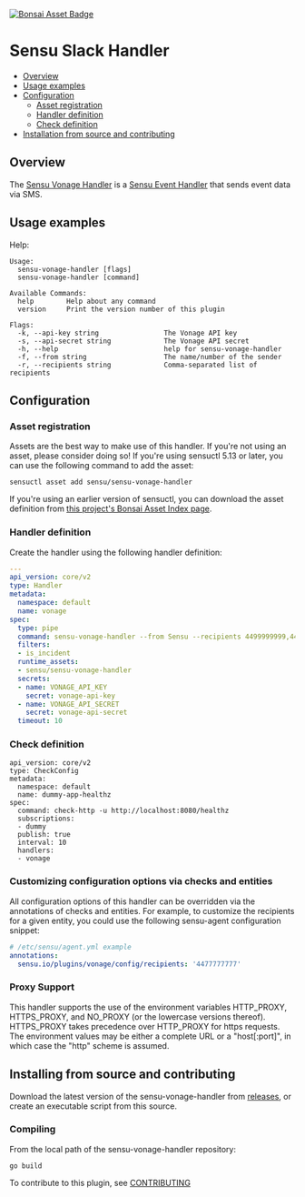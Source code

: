 [![Bonsai Asset Badge](https://img.shields.io/badge/Sensu%20Slack%20Handler-Download%20Me-brightgreen.svg?colorB=89C967&logo=sensu)](https://bonsai.sensu.io/assets/boutetnico/sensu-vonage-handler)

# Sensu Slack Handler

- [Overview](#overview)
- [Usage examples](#usage-examples)
- [Configuration](#configuration)
  - [Asset registration](#asset-registration)
  - [Handler definition](#handler-definition)
  - [Check definition](#check-definition)
- [Installation from source and
  contributing](#installation-from-source-and-contributing)

## Overview


The [Sensu Vonage Handler][0] is a [Sensu Event Handler][3] that sends event data via SMS.

## Usage examples

Help:

```
Usage:
  sensu-vonage-handler [flags]
  sensu-vonage-handler [command]

Available Commands:
  help        Help about any command
  version     Print the version number of this plugin

Flags:
  -k, --api-key string                The Vonage API key
  -s, --api-secret string             The Vonage API secret
  -h, --help                          help for sensu-vonage-handler
  -f, --from string                   The name/number of the sender
  -r, --recipients string             Comma-separated list of recipients
```

## Configuration

### Asset registration

Assets are the best way to make use of this handler. If you're not using an asset, please consider doing so! If you're using sensuctl 5.13 or later, you can use the following command to add the asset:

`sensuctl asset add sensu/sensu-vonage-handler`

If you're using an earlier version of sensuctl, you can download the asset
definition from [this project's Bonsai Asset Index
page][6].

### Handler definition

Create the handler using the following handler definition:

```yml
---
api_version: core/v2
type: Handler
metadata:
  namespace: default
  name: vonage
spec:
  type: pipe
  command: sensu-vonage-handler --from Sensu --recipients 4499999999,4488888888
  filters:
  - is_incident
  runtime_assets:
  - sensu/sensu-vonage-handler
  secrets:
  - name: VONAGE_API_KEY
    secret: vonage-api-key
  - name: VONAGE_API_SECRET
    secret: vonage-api-secret
  timeout: 10
```

### Check definition

```
api_version: core/v2
type: CheckConfig
metadata:
  namespace: default
  name: dummy-app-healthz
spec:
  command: check-http -u http://localhost:8080/healthz
  subscriptions:
  - dummy
  publish: true
  interval: 10
  handlers:
  - vonage
```

### Customizing configuration options via checks and entities

All configuration options of this handler can be overridden via the annotations
of checks and entities. For example, to customize the recipients for a given
entity, you could use the following sensu-agent configuration snippet:

```yml
# /etc/sensu/agent.yml example
annotations:
  sensu.io/plugins/vonage/config/recipients: '4477777777'
```

### Proxy Support

This handler supports the use of the environment variables HTTP_PROXY,
HTTPS_PROXY, and NO_PROXY (or the lowercase versions thereof). HTTPS_PROXY takes
precedence over HTTP_PROXY for https requests.  The environment values may be
either a complete URL or a "host[:port]", in which case the "http" scheme is assumed.

## Installing from source and contributing

Download the latest version of the sensu-vonage-handler from [releases][4],
or create an executable script from this source.

### Compiling

From the local path of the sensu-vonage-handler repository:
```
go build
```

To contribute to this plugin, see [CONTRIBUTING](https://github.com/sensu/sensu-go/blob/master/CONTRIBUTING.md)

[0]: https://github.com/boutetnico/sensu-vonage-handler
[1]: https://github.com/sensu/sensu-go
[3]: https://docs.sensu.io/sensu-go/latest/reference/handlers/#how-do-sensu-handlers-work
[4]: https://github.com/boutetnico/sensu-vonage-handler/releases
[5]: https://docs.sensu.io/sensu-go/latest/reference/secrets/
[6]: https://bonsai.sensu.io/assets/boutetnico/sensu-vonage-handler
